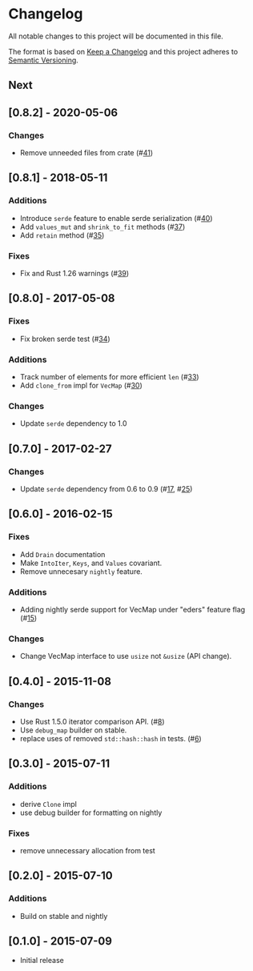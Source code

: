 # Changelog
All notable changes to this project will be documented in this file.

The format is based on [Keep a Changelog](http://keepachangelog.com/en/1.0.0/)
and this project adheres to [Semantic Versioning](https://semver.org/spec/v2.0.0.html).

## Next

## [0.8.2] - 2020-05-06
### Changes
- Remove unneeded files from crate (#[41](https://github.com/contain-rs/vec-map/pull/41))

## [0.8.1] - 2018-05-11
### Additions
- Introduce `serde` feature to enable serde serialization (#[40](https://github.com/contain-rs/vec-map/pull/40))
- Add `values_mut` and `shrink_to_fit` methods (#[37](https://github.com/contain-rs/vec-map/pull/37))
- Add `retain` method (#[35](https://github.com/contain-rs/vec-map/pull/35))
### Fixes
- Fix and Rust 1.26 warnings (#[39](https://github.com/contain-rs/vec-map/pull/39))

## [0.8.0] - 2017-05-08
### Fixes
- Fix broken serde test (#[34](https://github.com/contain-rs/vec-map/pull/34))
### Additions
- Track number of elements for more efficient `len` (#[33](https://github.com/contain-rs/vec-map/pull/33))
- Add `clone_from` impl for `VecMap` (#[30](https://github.com/contain-rs/vec-map/pull/30))
### Changes
- Update `serde` dependency to 1.0

## [0.7.0] - 2017-02-27
### Changes
- Update `serde` dependency from 0.6 to 0.9 (#[17](https://github.com/contain-rs/vec-map/pull/17), #[25](https://github.com/contain-rs/vec-map/pull/25))

## [0.6.0] - 2016-02-15
### Fixes
- Add `Drain` documentation
- Make `IntoIter`, `Keys`, and `Values` covariant.
- Remove unnecesary `nightly` feature.
### Additions
- Adding nightly serde support for VecMap under "eders" feature flag (#[15](https://github.com/contain-rs/vec-map/pull/15))
### Changes
- Change VecMap interface to use `usize` not `&usize` (API change).

## [0.4.0] - 2015-11-08
### Changes
- Use Rust 1.5.0 iterator comparison API. (#[8](https://github.com/contain-rs/vec-map/pull/8))
- Use `debug_map` builder on stable.
- replace uses of removed `std::hash::hash` in tests. (#[6](https://github.com/contain-rs/vec-map/pull/6))

## [0.3.0] - 2015-07-11
### Additions
- derive `Clone` impl
- use debug builder for formatting on nightly
### Fixes
- remove unnecessary allocation from test

## [0.2.0] - 2015-07-10
### Additions
- Build on stable and nightly

## [0.1.0] - 2015-07-09
- Initial release
